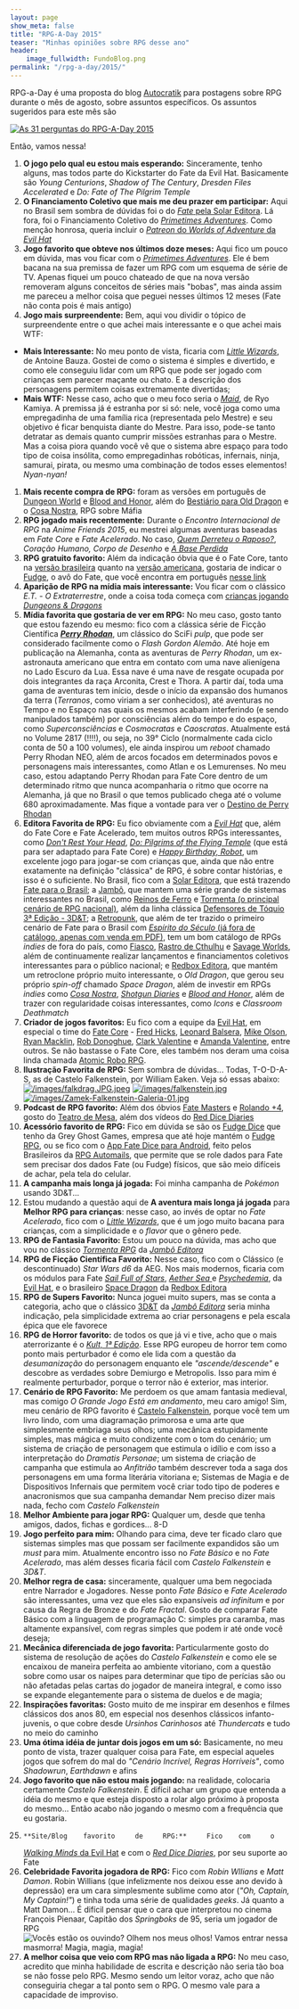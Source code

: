 ```yaml
---
layout: page
show_meta: false
title: "RPG-A-Day 2015"
teaser: "Minhas opiniões sobre RPG desse ano"
header:
    image_fullwidth: FundoBlog.png
permalink: "/rpg-a-day/2015/"
---
```


RPG-a-Day é uma proposta do blog [Autocratik][1]  para postagens sobre RPG durante o mês de agosto, sobre assuntos específicos. Os assuntos sugeridos para este mês são

[![As 31 perguntas do RPG-A-Day 2015](/images/rpg-a-day-2015.jpg)](/images/rpg-a-day-2015.jpg)

Então, vamos nessa!

1. **O jogo  pelo qual eu estou mais  esperando:** Sinceramente, tenho
   alguns,  mas   todos  parte   do  Kickstarter   do  Fate   da  Evil
   Hat. Basicamente  são _Young Centurions_, _Shadow  of The Century_,
   _Dresden Files Accelerated_ e _Do: Fate of The Pilgrim Temple_
1. **O Financiamento Coletivo que  mais me deu prazer em participar:**
   Aqui   no    Brasil   sem    sombra   de    dúvidas   foi    o   do
   [_Fate_  pela  Solar  Editora][2].  Lá fora,  foi  o  Financiamento
   Coletivo  do  [_Primetimes  Adventures_][3]. Como  menção  honrosa,
   queria                           incluir                          o
   [_Patreon_ do _Worlds of Adventure_ da _Evil Hat_][4]
1. **Jogo favorito  que obteve nos últimos doze meses:**  Aqui fico um
   pouco     em      dúvida,     mas      vou     ficar      com     o
   [_Primetimes Adventures_][3]. Ele  é bem bacana na  sua premissa de
   fazer um RPG com um esquema de  série de TV. Apenas fiquei um pouco
   chateado de que na nova versão removeram alguns conceitos de séries
   mais "bobas", mas ainda assim me  pareceu a melhor coisa que peguei
   nesses últimos 12 meses (Fate não conta pois é mais antigo)
1.  **Jogo mais  surpreendente:** Bem,  aqui vou  dividir o  tópico de
   surpreendente entre  o que  achei mais interessante  e o  que achei
   mais WTF:
   +  **Mais  Interessante:**  No  meu ponto  de  vista,  ficaria  com
     [_Little Wizards_][5], de Antoine Bauza. Gostei de como o sistema
     é simples e divertido, e como  ele conseguiu lidar com um RPG que
     pode ser jogado  com crianças sem parecer maçante ou  chato.  E a
     descrição   dos   personagens    permitem   coisas   extremamente
     divertidas;
   +  **Mais  WTF:**  Nesse  caso,  acho   que  o  meu  foco  seria  o
     [_Maid_][6], de Ryo  Kamiya. A premissa já é estranha  por si só:
     nele,  você  joga  como  uma empregadinha  de  uma  família  rica
     (representada  pelo  Mestre) e  seu  objetivo  é ficar  benquista
     diante do  Mestre. Para  isso, pode-se  tanto detratar  as demais
     quanto cumprir missões estranhas para o Mestre. Mas a coisa piora
     quando você vê que o sistema  abre espaço para todo tipo de coisa
     insólita,   como  empregadinhas   robóticas,  infernais,   ninja,
     samurai,  pirata,   ou  mesmo  uma  combinação   de  todos  esses
     elementos! _Nyan-nyan!_
1. **Mais  recente compra de RPG:**  foram as versões em  português de
   [Dungeon   World][7]    e   [Blood    and   Honor][8],    além   do
   [Bestiário para  Old Dragon][9]  e o  [Cosa Nostra][10],  RPG sobre
   Máfia
1. **RPG jogado mais recentemente:** Durante o _Encontro Internacional
   de  RPG_ na  _Anime  Friends 2015_,  eu  mestrei algumas  aventuras
   baseadas   em   _Fate   Core_   e  _Fate   Acelerado_.   No   caso,
   [_Quem Derreteu o Raposo?_][11], _Coração Humano, Corpo de Desenho_
   e [_A Base Perdida_][12]
1. **RPG  gratuito favorito:** Além  da indicação  óbvia que é  o Fate
   Core,    tanto    na     [versão    brasileira][60]    quanto    na
   [versão americana][13], gostaria de indicar o [Fudge][14], o avô do
   Fate, que você encontra em português [nesse link][15]
1. **Aparição  de RPG na  mídia mais  interessante:** Vou ficar  com o
   clássico _E.T.  - O Extraterrestre_,  onde a coisa toda  começa com
   [crianças jogando _Dungeons & Dragons_][16]
1. **Mídia favorita  que gostaria de ver em RPG:**  No meu caso, gosto
   tanto que  estou fazendo  eu mesmo:  fico com  a clássica  série de
   Ficção Científica  [**_Perry Rhodan_**][17],  um clássico  do SciFi
   _pulp_, que  pode ser considerado  facilmente como o  _Flash Gordon
   Alemão_. Até hoje em publicação  na Alemanha, conta as aventuras de
   _Perry Rhodan_, um ex-astronauta americano que entra em contato com
   uma nave alienígena no Lado Escuro da  Lua. Essa nave é uma nave de
   resgate  ocupada por  dois integrantes  da raça  Arconita, Crest  e
   Thora. A partir daí, toda uma gama de aventuras tem início, desde o
   início da expansão dos humanos  da terra (_Terranos_, como viriam a
   ser conhecidos),  até aventuras no Tempo  e no Espaço nas  quais os
   mesmos  acabam  interferindo  (e   sendo  manipulados  também)  por
   consciências além do tempo e  do espaço, como _Superconsciências_ e
   _Cosmocratas_  e  _Caoscratas_.   Atualmente está  no  Volume  2817
   (!!!!), ou seja, no 39° Ciclo (normalmente cada ciclo conta de 50 a
   100 volumes), ele  ainda inspirou um _reboot_  chamado Perry Rhodan
   NEO, além de arcos focados em determinados povos e personagens mais
   interessantes,  como Atlan  e  os Lemurenses.  No  meu caso,  estou
   adaptando  Perry Rhodan  para Fate  Core dentro  de um  determinado
   ritmo que nunca acompanharia o ritmo que ocorre na Alemanha, já que
   no  Brasil   o  que  temos   publicado  chega  até  o   volume  680
   aproximadamente.    Mas    fique    a   vontade    para    ver    o
   [Destino de Perry Rhodan][18]
1.   **Editora   Favorita  de   RPG:**  Eu   fico  obviamente   com  a
   [_Evil  Hat_][19] que,  além do  Fate  Core e  Fate Acelerado,  tem
   muitos        outros         RPGs        interessantes,        como
   [_Don't              Rest             Your              Head_][20],
   [_Do:  Pilgrims  of the  Flying  Temple_][21]  (que está  para  ser
   adaptado  para  Fate  Core)  e [_Happy  Birthday,  Robot_][22],  um
   excelente jogo para jogar-se com  crianças que, ainda que não entre
   exatamente  na   definição  "clássica"  de  RPG,   é  sobre  contar
   histórias,  e  isso  é  o   suficiente.   No  Brasil,  fico  com  a
   [Solar Editora][23], que  está trazendo [Fate para  o Brasil][2]; a
   [Jambô][24], que mantem uma  série grande de sistemas interessantes
   no      Brasil,     como      [Reinos      de     Ferro][25]      e
   [Tormenta (o principal cenário de RPG nacional)][26], além da linha
   clássica   [Defensores  de   Tóquio  3ª   Edição  -   3D&T][27];  a
   [Retropunk][28], que além de ter trazido o primeiro cenário de Fate
   para                  o                 Brasil                  com
   [_Espírito do Século_ (já fora de catálogo, apenas com venda em PDF)][29],
   tem  um  bom catálogo  de  RPGs  _indies_  de  fora do  país,  como
   [Fiasco][30], [Rastro  de Cthulhu][31] e [Savage  Worlds][32], além
   de  continuamente realizar  lançamentos e  financiamentos coletivos
   interessantes para o público  nacional; e [Redbox Editora][33], que
   mantém um  retroclone próprio  muito interessante, o  _Old Dragon_,
   que gerou  seu próprio _spin-off_  chamado _Space Dragon_,  além de
   investir    em   RPGs    _indies_    como   [_Cosa    Nostra_][35],
   [_Shotgun Diaries_][36]  e [_Blood and Honor_][34],  além de trazer
   con regularidade  coisas interessantes,  como _Icons_  e _Classroom
   Deathmatch_
1.    **Criador  de  jogos  favoritos:**  Eu  fico  com  a  equipe  da
   [Evil  Hat][19],   em  especial  o   time  do  [Fate   Core][13]  -
   [Fred   Hicks][37],   [Leonard  Balsera][38],   [Mike   Olson][39],
   [Ryan  Macklin][40], [Rob  Donoghue][43],  [Clark Valentine][44]  e
   [Amanda Valentine][41], entre outros.  Se não bastasse o Fate Core,
   eles    também    nos    deram     uma    coisa    linda    chamada
   [Atomic Robo RPG][42].
1. **Ilustração  Favorita de  RPG:** Sem  sombra de  dúvidas... Todas,
   T-O-D-A-S, as de Castelo Falkenstein, por William Eaken. Veja só essas abaixo:
   [![/images/falkdrag.JPG.jpeg](/images/falkdrag.JPG.jpeg)](/images/falkdrag.JPG.jpeg)
   [![/images/falkenstein.jpg](/images/falkenstein.jpg)](/images/falkenstein.jpg)
[![/images/Zamek-Falkenstein-Galeria-01.jpg](/images/Zamek-Falkenstein-Galeria-01.jpg)](/images/Zamek-Falkenstein-Galeria-01.jpg)
1. **Podcast de  RPG favorito:** Além dos óbvios  [Fate Masters][45] e
   [Rolando +4][46], gosto do [Teatro de Mesa][47], além dos vídeos do
   [Red                        Dice                       Diaries][48]
1.   **Acessório  favorito  de  RPG:**   Fico  em  dúvida  se  são  os
   [Fudge Dice][49]  que tenho  da Grey Ghost  Games, empresa  que até
   hoje   mantém   o    [Fudge   RPG][14],   ou   se    fico   com   o
   [App  Fate  Dice  para  Android][50], feito  pelos  Brasileiros  da
   [RPG Automails][51],  que permite que  se role dados para  Fate sem
   precisar dos dados  Fate (ou Fudge) físicos, que  são meio difíceis
   de achar, pela tela do celular.
1.   **A  campanha mais  longa  já  jogada:**  Foi minha  campanha  de
   _Pokémon_ usando 3D&T...
1. Estou mudando a questão aqui de **A aventura mais longa já jogada**
   para **Melhor RPG para crianças**: nesse caso, ao invés de optar no
   _Fate Acelerado_, fico  com o [_Little Wizards_][5], que  é um jogo
   muito bacana para  crianças, com a simplicidade e o  _flavor_ que o
   gênero pede.
1. **RPG  de Fantasia Favorito:** Estou  um pouco na dúvida,  mas acho
   que vou no clássico [_Tormenta RPG_][26] da [_Jambô Editora_][24]
1.   **RPG de  Ficção Científica  Favorito:** Nesse  caso, fico  com o
   Clássico  (e  descontinuado)  _Star  Wars d6_  da  AEG.   Nos  mais
   modernos,     ficaria     com      os     módulos     para     Fate
   [_Sail    Full   of    Stars_][53],   [_Aether    Sea_   ][54]    e
   [   _Psychedemia_][55],   da   [Evil  Hat][4],   e   o   brasileiro
   [Space Dragon][52] da [Redbox Editora][33]
1. **RPG de Supers Favorito:** Nunca joguei muito supers, mas se conta
   a    categoria,    acho    que    o    clássico    [3D&T][27]    da
   [_Jambô  Editora_][24]  seria  minha indicação,  pela  simplicidade
   extrema ao criar personagens e pela escala épica que ele favorece
1. **RPG de Horror favorito:** de todos  os que já vi e tive, acho que
   o mais aterrorizante é o  [_Kult, 1ª Edição_][56]. Esse RPG europeu
   de horror  tem como ponto  mais perturbador é  como ele lida  com a
   questão   da    _desumanização_   do   personagem    enquanto   ele
   _"ascende/descende"_  e  descobre  as  verdades  sobre  Demiurgo  e
   Metropolis. Isso para mim é  realmente perturbador, porque o terror
   não é exterior, mas interior.
1.    **Cenário de  RPG Favorito:**  Me perdoem  os que  amam fantasia
   medieval, mas  comigo _O Grande  Jogo Está em andamento_,  meu caro
   amigo!      Sim,    meu     cenário    de     RPG    favorito     é
   [Castelo Falkenstein][57], porque você tem  um livro lindo, com uma
   diagramação  primorosa e  uma arte  que simplesmente  embriaga seus
   olhos;  uma  mecânica estupidamente  simples,  mas  mágica e  muito
   condizente  com  o  tom  do  cenário;  um  sistema  de  criação  de
   personagem  que estimula  o idílio  e com  isso a  interpretação do
   _Dramatis Personae_; um sistema de criação de campanha que estimula
   ao _Anfitrião_ também descrever toda  a saga dos personagens em uma
   forma literária  vitoriana e; Sistemas  de Magia e  de Dispositivos
   Infernais  que  permitem   você  criar  todo  tipo   de  poderes  e
   anacronismos que sua campanha demandar Nem preciso dizer mais nada,
   fecho com _Castelo Falkenstein_
1. **Melhor  Ambiente para jogar  RPG:** Qualquer um, desde  que tenha
   amigos, dados, fichas e gordices... 8-D
1.  **Jogo perfeito  para mim:**  Olhando para  cima, deve  ter ficado
   claro que sistemas simples mas que possam ser facilmente expandidos
   são um _must_ para mim. Atualmente encontro isso no _Fate Básico_ e
   no _Fate  Acelerado_, mas  além desses  ficaria fácil  com _Castelo
   Falkenstein_ e _3D&T_.
1. **Melhor regra de casa:**  sinceramente, qualquer uma bem negociada
   entre  Narrador e  Jogadores.  Nesse  ponto _Fate  Básico_ e  _Fate
   Acelerado_ são interessantes, uma vez  que eles são expansíveis _ad
   infinitum_ e  por causa  da Regra  de Bronze  e do  _Fate Fractal_.
   Gosto de  comparar Fate  Básico com a  linguagem de  programação C:
   simples pra  caramba, mas altamente expansível,  com regras simples
   que podem ir até onde você deseja;
1. **Mecânica  diferenciada de jogo favorita:**  Particularmente gosto
   do sistema  de resolução de  ações do _Castelo Falkenstein_  e como
   ele se  encaixou de maneira  perfeita ao ambiente vitoriano,  com a
   questão  sobre como  usar os  naipes  para determinar  que tipo  de
   perícias são  ou não  afetadas pelas cartas  do jogador  de maneira
   integral, e  como isso se  expande elegantemente para o  sistema de
   duelos e de magia;
1. **Inspirações favoritas:** Gosto muito de me inspirar em desenhos e
   filmes clássicos  dos anos 80,  em especial nos  desenhos clássicos
   infanto-juvenis,  o  que  cobre  desde  _Ursinhos  Carinhosos_  até
   _Thundercats_ e tudo no meio do caminho
1. **Uma ótima idéia de juntar  dois jogos em um só:** Basicamente, no
   meu ponto  de vista, trazer  qualquer coisa para Fate,  em especial
   aqueles  jogos  que sofrem  do  mal  do _"Cenário  Incrível,  Regras
   Horríveis"_, como _Shadowrun_, _Earthdawn_ e afins
1.  **Jogo  favorito  que  não estou  mais  jogando:**  na  realidade,
   colocaria  certamente _Castelo  Falkenstein_.  É  difícil achar  um
   grupo que  entenda a idéia do  mesmo e que esteja  disposto a rolar
   algo próximo à proposta do mesmo... Então acabo não jogando o mesmo
   com a frequência que eu gostaria.
1.     **Site/Blog    favorito     de     RPG:**     Fico    com     o
   [_Walking Minds_ da Evil Hat][58] e com o [_Red Dice Diaries_][59],
   por seu suporte ao Fate
1. **Celebridade Favorita jogadora de  RPG:** Fico com _Robin Wllians_
   e _Matt  Damon_. Robin Willians  (que infelizmente nos  deixou esse
   ano devido à depressão) era  um cara simplesmente sublime como ator
   (_"Oh, Captain, My Captain!"_) e tinha toda uma série de qualidades
   _geeks_. Já quanto a Matt Damon...  É difícil pensar que o cara que
   interpretou no cinema François Pienaar, Capitão dos _Springboks_ de
   95, seria um jogador de RPG
   ![Vocês estão os ouvindo? Olhem nos meus olhos! Vamos entrar nessa masmorra! Magia, magia, magia!](/images/invictus_2009_f_001.jpg)
1. **A melhor  coisa que veio com  RPG mas não ligada a  RPG:** No meu
   caso,  acredito que  minha habilidade  de escrita  e descrição  não
   seria tão boa  se não fosse pelo RPG. Mesmo  sendo um leitor voraz,
   acho que não conseguiria chegar a tal ponto sem o RPG. O mesmo vale
   para a capacidade de improviso.
   
[1]: http://autocratik.blogspot.co.uk/2015/07/standby-for-rejection.html
[2]: http://www.catarse.me/fate
[3]: https://www.kickstarter.com/projects/1801630747/primetime-adventures
[4]: https://www.patreon.com/evilhat
[5]: http://www.drivethrurpg.com/product/117481/Little-Wizards
[6]: http://www.maidrpg.com/order.shtml
[7]: http://www.secular-games.com/dungeon-world/
[8]: http://redboxeditora.com.br/loja/blood-honor/blood-honor/
[9]: http://redboxeditora.com.br/loja/old-dragon/old-dragon-bestiario/
[10]: http://redboxeditora.com.br/loja/outros-rpgs/cosa-nostra/
[11]: https://drive.google.com/file/d/0B5ecFMxgUsUQQ1AwaGlBVFZVQXM/edit?usp=docslist_api
[12]: https://drive.google.com/file/d/0B5ecFMxgUsUQeWtmZm9Ma3dzRFk/edit?usp=docslist_api
[13]: http://www.faterpg.com/
[14]: http://www.fudgerpg.com/
[15]: https://maisquatro.files.wordpress.com/2008/08/fudge-rediagramado.pdf
[16]: http://dungeonsndigressions.blogspot.com/2009/09/d-in-spielbergs-1982-et-extra.html
[17]: https://en.wikipedia.org/wiki/Perry_Rhodan
[18]: /fate-core/perry-rhodan/
[19]: http://www.evilhat.com
[20]: http://www.evilhat.com/home/dont-rest-your-head-2/
[21]: http://www.evilhat.com/home/do-pilgrims-of-the-flying-temple/
[22]: http://www.evilhat.com/home/happy-birthday-robot-3/
[23]: https://www.facebook.com/solarentretenimento
[24]: http://jamboeditora.com.br/
[25]: http://jamboeditora.com.br/categoria/reinos-de-ferro/
[26]: http://jamboeditora.com.br/categoria/tormenta/
[27]: http://jamboeditora.com.br/categoria/3det/
[28]: http://wwww.retropunk.net/editora/
[29]: http://www.retropunk.net/editora/rpg/fora-de-catalogo-out-of-print/espirito-do-seculo/
[30]: http://www.retropunk.net/editora/rpg/fiasco/
[31]: http://www.retropunk.net/editora/rpg/rastro-de-cthulhu/
[32]: http://www.retropunk.net/editora/rpg/savage-worlds/
[33]: http://redboxeditora.com.br/
[34]: http://redboxeditora.com.br/loja/blood-honor/blood-honor/
[35]: http://redboxeditora.com.br/loja/outros-rpgs/cosa-nostra/
[36]: http://redboxeditora.com.br/loja/rpg/shotgun-diaries/
[37]: http://www.deadlyfredly.com/
[38]: https://plus.google.com/+LeonardBalsera/
[39]: https://plus.google.com/107927730023254233247
[40]: https://plus.google.com/+RyanMacklin
[41]: http://www.ayvalentine.com/
[42]: http://www.evilhat.com/home/atomic-robo/
[43]: https://plus.google.com/u/0/+RobDonoghue/
[44]: https://plus.google.com/+ClarkValentine/posts
[45]: /fate-masters/
[46]: /rolando-mais-quatro/
[47]: http://www.teatrodemesa.com.br/assuntos-aleatorios-2/
[48]: http://reddicediaries.com/category/podcast/
[49]: http://www.fudgerpg.com/products/fudge-dice.html
[50]: https://play.google.com/store/apps/details?id=com.rpgautomails.fatedice&hl=pt_BR
[51]: http://rpgautomails.com/
[52]: http://redboxeditora.com.br/category/space-dragon/
[53]: http://www.drivethrurpg.com/product/150022/Sails-Full-of-Stars--A-World-of-Adventure-for-Fate-Core
[54]: http://www.drivethrurpg.com/product/139872/Aether-Sea--A-World-of-Adventure-for-Fate-Core
[55]: http://www.drivethrurpg.com/product/142732/Psychedemia--A-World-of-Adventure-for-Fate-Core
[56]: https://en.wikipedia.org/wiki/Kult_(role-playing_game)
[57]: https://en.wikipedia.org/wiki/Castle_Falkenstein_(role-playing_game)
[58]: http://walkingmind.evilhat.com
[59]: http://reddicediaries.com/
[60]: http://solar-entretenimento.pswebstore.com/

